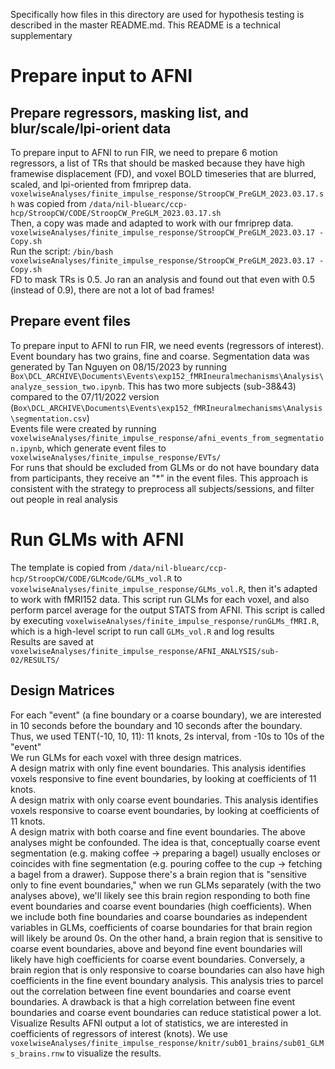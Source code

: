 Specifically how files in this directory are used for hypothesis testing is described in the master README.md. This README is a technical supplementary 

# Prepare input to AFNI
## Prepare regressors, masking list, and blur/scale/lpi-orient data
To prepare input to AFNI to run FIR, we need to prepare 6 motion regressors, a list of TRs that should be masked because they have high framewise displacement (FD), and voxel BOLD timeseries that are blurred, scaled, and lpi-oriented from fmriprep data. \
`voxelwiseAnalyses/finite_impulse_response/StroopCW_PreGLM_2023.03.17.sh` was copied from `/data/nil-bluearc/ccp-hcp/StroopCW/CODE/StroopCW_PreGLM_2023.03.17.sh` \
Then, a copy was made and adapted to work with our fmriprep data. `voxelwiseAnalyses/finite_impulse_response/StroopCW_PreGLM_2023.03.17 - Copy.sh` \
Run the script: `/bin/bash voxelwiseAnalyses/finite_impulse_response/StroopCW_PreGLM_2023.03.17 - Copy.sh` \
FD to mask TRs is 0.5. Jo ran an analysis and found out that even with 0.5 (instead of 0.9), there are not a lot of bad frames!
## Prepare event files
To prepare input to AFNI to run FIR, we need events (regressors of interest). Event boundary has two grains, fine and coarse. Segmentation data was generated by Tan Nguyen on 08/15/2023 by running `Box\DCL_ARCHIVE\Documents\Events\exp152_fMRIneuralmechanisms\Analysis\analyze_session_two.ipynb`. This has two more subjects (sub-38&43) compared to the 07/11/2022 version (`Box\DCL_ARCHIVE\Documents\Events\exp152_fMRIneuralmechanisms\Analysis\segmentation.csv`) \
Events file were created by running `voxelwiseAnalyses/finite_impulse_response/afni_events_from_segmentation.ipynb`, which generate event files to `voxelwiseAnalyses/finite_impulse_response/EVTs/` \
For runs that should be excluded from GLMs or do not have boundary data from participants, they receive an "*" in the event files. This approach is consistent with the strategy to preprocess all subjects/sessions, and filter out people in real analysis

# Run GLMs with AFNI
The template is copied from `/data/nil-bluearc/ccp-hcp/StroopCW/CODE/GLMcode/GLMs_vol.R` to `voxelwiseAnalyses/finite_impulse_response/GLMs_vol.R`, then it's adapted to work with fMRI152 data. This script run GLMs for each voxel, and also perform parcel average for the output STATS from AFNI. This script is called by executing `voxelwiseAnalyses/finite_impulse_response/runGLMs_fMRI.R`, which is a high-level script to run call `GLMs_vol.R` and log results \
Results are saved at `voxelwiseAnalyses/finite_impulse_response/AFNI_ANALYSIS/sub-02/RESULTS/` 
## Design Matrices
For each "event" (a fine boundary or a coarse boundary), we are interested in 10 seconds before the boundary and 10 seconds after the boundary. Thus, we used TENT(-10, 10, 11): 11 knots, 2s interval, from -10s to 10s of the "event" \
We run GLMs for each voxel with three design matrices. \
A design matrix with only fine event boundaries. This analysis identifies voxels responsive to fine event boundaries, by looking at coefficients of 11 knots. \
A design matrix with only coarse event boundaries. This analysis identifies voxels responsive to coarse event boundaries, by looking at coefficients of 11 knots. \
A design matrix with both coarse and fine event boundaries. The above analyses might be confounded. The idea is that, conceptually coarse event segmentation (e.g. making coffee -> preparing a bagel) usually encloses or coincides with fine segmentation (e.g. pouring coffee to the cup -> fetching a bagel from a drawer). Suppose there's a brain region that is "sensitive only to fine event boundaries," when we run GLMs separately (with the two analyses above), we'll likely see this brain region responding to both fine event boundaries and coarse event boundaries (high coefficients). When we include both fine boundaries and coarse boundaries as independent variables in GLMs, coefficients of coarse boundaries for that brain region will likely be around 0s. On the other hand, a brain region that is sensitive to coarse event boundaries, above and beyond fine event boundaries will likely have high coefficients for coarse event boundaries. Conversely, a brain region that is only responsive to coarse boundaries can also have high coefficients in the fine event boundary analysis. This analysis tries to parcel out the correlation between fine event boundaries and coarse event boundaries. A drawback is that a high correlation between fine event boundaries and coarse event boundaries can reduce statistical power a lot. 
 Visualize Results
AFNI output a lot of statistics, we are interested in coefficients of regressors of interest (knots). We use `voxelwiseAnalyses/finite_impulse_response/knitr/sub01_brains/sub01_GLMs_brains.rnw` to visualize the results. 